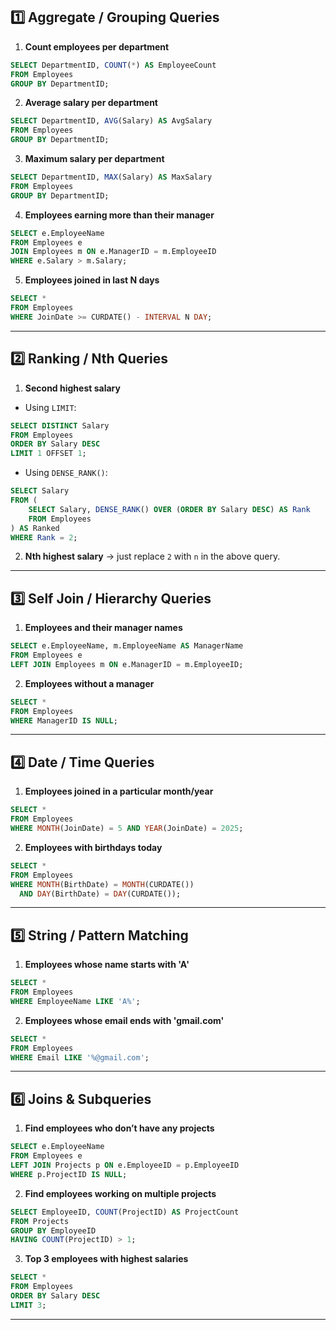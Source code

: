 

## **1️⃣ Aggregate / Grouping Queries**

1. **Count employees per department**
    

```sql
SELECT DepartmentID, COUNT(*) AS EmployeeCount
FROM Employees
GROUP BY DepartmentID;
```

2. **Average salary per department**
    

```sql
SELECT DepartmentID, AVG(Salary) AS AvgSalary
FROM Employees
GROUP BY DepartmentID;
```

3. **Maximum salary per department**
    

```sql
SELECT DepartmentID, MAX(Salary) AS MaxSalary
FROM Employees
GROUP BY DepartmentID;
```

4. **Employees earning more than their manager**
    

```sql
SELECT e.EmployeeName
FROM Employees e
JOIN Employees m ON e.ManagerID = m.EmployeeID
WHERE e.Salary > m.Salary;
```

5. **Employees joined in last N days**
    

```sql
SELECT *
FROM Employees
WHERE JoinDate >= CURDATE() - INTERVAL N DAY;
```

---

## **2️⃣ Ranking / Nth Queries**

1. **Second highest salary**
    

- Using `LIMIT`:
    

```sql
SELECT DISTINCT Salary
FROM Employees
ORDER BY Salary DESC
LIMIT 1 OFFSET 1;
```

- Using `DENSE_RANK()`:
    

```sql
SELECT Salary
FROM (
    SELECT Salary, DENSE_RANK() OVER (ORDER BY Salary DESC) AS Rank
    FROM Employees
) AS Ranked
WHERE Rank = 2;
```

2. **Nth highest salary** → just replace `2` with `n` in the above query.
    

---

## **3️⃣ Self Join / Hierarchy Queries**

1. **Employees and their manager names**
    

```sql
SELECT e.EmployeeName, m.EmployeeName AS ManagerName
FROM Employees e
LEFT JOIN Employees m ON e.ManagerID = m.EmployeeID;
```

2. **Employees without a manager**
    

```sql
SELECT *
FROM Employees
WHERE ManagerID IS NULL;
```

---

## **4️⃣ Date / Time Queries**

1. **Employees joined in a particular month/year**
    

```sql
SELECT *
FROM Employees
WHERE MONTH(JoinDate) = 5 AND YEAR(JoinDate) = 2025;
```

2. **Employees with birthdays today**
    

```sql
SELECT *
FROM Employees
WHERE MONTH(BirthDate) = MONTH(CURDATE())
  AND DAY(BirthDate) = DAY(CURDATE());
```

---

## **5️⃣ String / Pattern Matching**

1. **Employees whose name starts with 'A'**
    

```sql
SELECT *
FROM Employees
WHERE EmployeeName LIKE 'A%';
```

2. **Employees whose email ends with 'gmail.com'**
    

```sql
SELECT *
FROM Employees
WHERE Email LIKE '%@gmail.com';
```

---

## **6️⃣ Joins & Subqueries**

1. **Find employees who don’t have any projects**
    

```sql
SELECT e.EmployeeName
FROM Employees e
LEFT JOIN Projects p ON e.EmployeeID = p.EmployeeID
WHERE p.ProjectID IS NULL;
```

2. **Find employees working on multiple projects**
    

```sql
SELECT EmployeeID, COUNT(ProjectID) AS ProjectCount
FROM Projects
GROUP BY EmployeeID
HAVING COUNT(ProjectID) > 1;
```

3. **Top 3 employees with highest salaries**
    

```sql
SELECT *
FROM Employees
ORDER BY Salary DESC
LIMIT 3;
```

---

